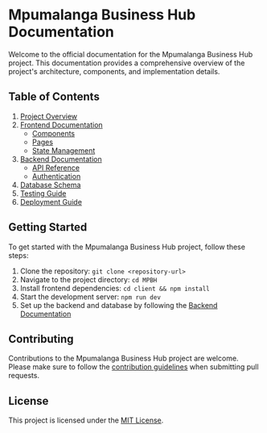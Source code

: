 # Mpumalanga Business Hub Documentation

Welcome to the official documentation for the Mpumalanga Business Hub project. This documentation provides a comprehensive overview of the project's architecture, components, and implementation details.

## Table of Contents

1. [Project Overview](./project-overview.md)
2. [Frontend Documentation](./frontend.md)
   - [Components](./components.md)
   - [Pages](./pages.md)
   - [State Management](./state-management.md)
3. [Backend Documentation](./backend.md)
   - [API Reference](./api-reference.md)
   - [Authentication](./authentication.md)
4. [Database Schema](./database-schema.md)
5. [Testing Guide](./testing.md)
6. [Deployment Guide](./deployment.md)

## Getting Started

To get started with the Mpumalanga Business Hub project, follow these steps:

1. Clone the repository: `git clone <repository-url>`
2. Navigate to the project directory: `cd MPBH`
3. Install frontend dependencies: `cd client && npm install`
4. Start the development server: `npm run dev`
5. Set up the backend and database by following the [Backend Documentation](./backend.md)

## Contributing

Contributions to the Mpumalanga Business Hub project are welcome. Please make sure to follow the [contribution guidelines](./contributing.md) when submitting pull requests.

## License

This project is licensed under the [MIT License](../LICENSE).
